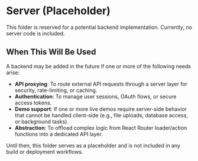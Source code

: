 # Server (Placeholder)

This folder is reserved for a potential backend implementation. Currently, no server code is included.

## When This Will Be Used

A backend may be added in the future if one or more of the following needs arise:

- **API proxying**: To route external API requests through a server layer for security, rate-limiting, or caching.
- **Authentication**: To manage user sessions, OAuth flows, or secure access tokens.
- **Demo support**: If one or more live demos require server-side behavior that cannot be handled client-side (e.g., file uploads, database access, or background tasks).
- **Abstraction**: To offload complex logic from React Router loader/action functions into a dedicated API layer.

Until then, this folder serves as a placeholder and is not included in any build or deployment workflows.
